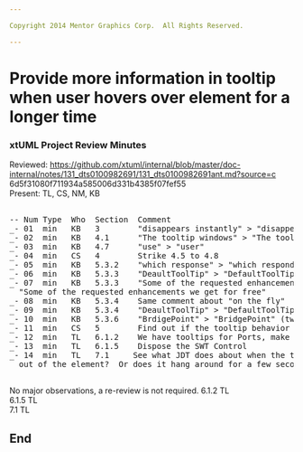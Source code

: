 ```yaml
---

Copyright 2014 Mentor Graphics Corp.  All Rights Reserved.

---
```


# Provide more information in tooltip when user hovers over element for a longer time
### xtUML Project Review Minutes

Reviewed: https://github.com/xtuml/internal/blob/master/doc-internal/notes/131_dts0100982691/131_dts0100982691ant.md?source=c 6d5f31080f711934a585006d331b4385f07fef55    
Present:  TL, CS, NM, KB  

<pre>

-- Num Type  Who  Section  Comment
_- 01  min   KB   3        "disappears instantly" > "disappears instantly."
_- 02  min   KB   4.1      "The tooltip windows" > "The tooltip window"
_- 03  min   KB   4.7      "use" > "user"
_- 04  min   CS   4        Strike 4.5 to 4.8
_- 05  min   KB   5.3.2    "which response" > "which responds"
_- 06  min   KB   5.3.3    "DeaultToolTip" > "DefaultToolTip"
_- 07  min   KB   5.3.3    "Some of the requested enhancement are coming on fly" > 
  "Some of the requested enhancements we get for free"
_- 08  min   KB   5.3.4    Same comment about "on the fly"
_- 09  min   KB   5.3.4    "DeaultToolTip" > "DefaultToolTip"  (just search and replace whole document on this)
_- 10  min   KB   5.3.6    "BrdigePoint" > "BridgePoint" (two places)
_- 11  min   CS   5        Find out if the tooltip behavior has changed (got more like we want) in the newest eclipse
_- 12  min   TL   6.1.2    We have tooltips for Ports, make sure we don't lose that
_- 13  min   TL   6.1.5    Dispose the SWT Control
_- 14  min   TL   7.1     See what JDT does about when the tooltip goes away.  Is it when you go 
  out of the element?  Or does it hang around for a few seconds after you leave the element?

</pre>
   
No major observations, a re-review is not required.
6.1.2 TL  
6.1.5 TL  
7.1  TL  


End
---
